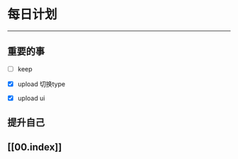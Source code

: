 
# 每日计划
---
## 重要的事

- [ ]  keep
- [x]  upload 切换type
- [x]  upload ui



## 提升自己

  



## [[00.index]]










